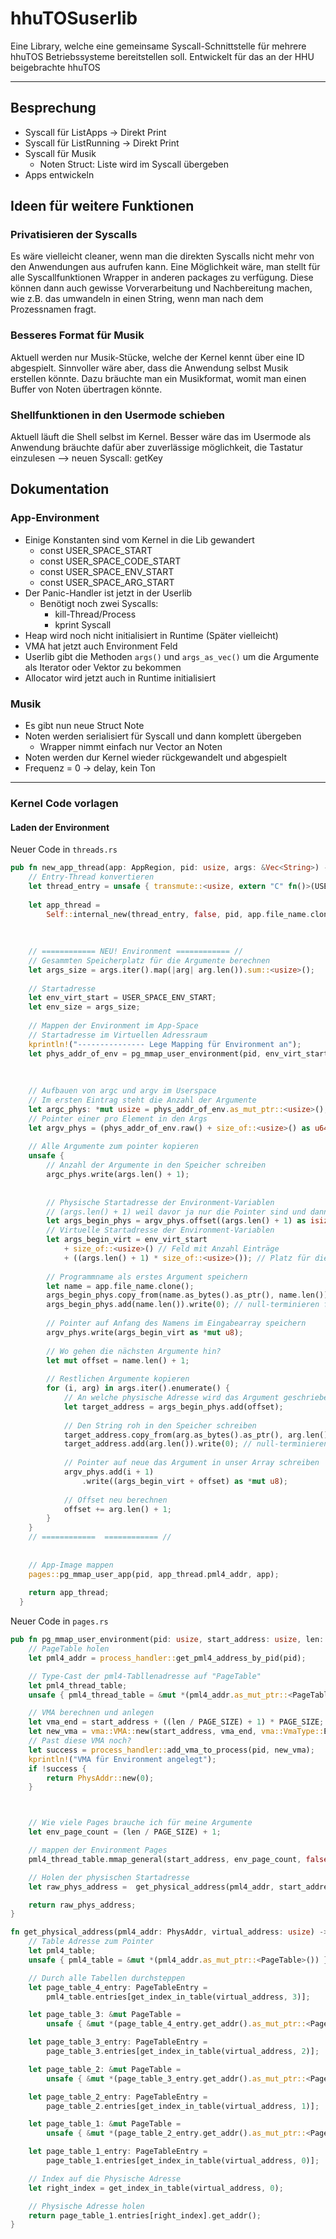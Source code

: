# hhuTOSuserlib
Eine Library, welche eine gemeinsame Syscall-Schnittstelle für mehrere hhuTOS Betriebssysteme bereitstellen soll. Entwickelt für das an der HHU beigebrachte hhuTOS

---

## Besprechung
- Syscall für ListApps -> Direkt Print
- Syscall für ListRunning -> Direkt Print
- Syscall für Musik
  - Noten Struct: Liste wird im Syscall übergeben
- Apps entwickeln


## Ideen für weitere Funktionen
### Privatisieren der Syscalls
Es wäre vielleicht cleaner, wenn man die direkten Syscalls nicht mehr von den Anwendungen aus aufrufen kann. Eine Möglichkeit wäre, man stellt für alle Syscallfunktionen Wrapper in anderen packages zu verfügung. Diese können dann auch gewisse Vorverarbeitung und Nachbereitung machen, wie z.B. das umwandeln in einen String, wenn man nach dem Prozessnamen fragt.

### Besseres Format für Musik
Aktuell werden nur Musik-Stücke, welche der Kernel kennt über eine ID abgespielt. Sinnvoller wäre aber, dass die Anwendung selbst Musik erstellen könnte. Dazu bräuchte man ein Musikformat, womit man einen Buffer von Noten übertragen könnte.

### Shellfunktionen in den Usermode schieben
Aktuell läuft die Shell selbst im Kernel. Besser wäre das im Usermode als Anwendung bräuchte dafür aber zuverlässige möglichkeit, die Tastatur einzulesen
--> neuen Syscall: getKey



## Dokumentation

### App-Environment
- Einige Konstanten sind vom Kernel in die Lib gewandert
  - const USER_SPACE_START
  - const USER_SPACE_CODE_START
  - const USER_SPACE_ENV_START
  - const USER_SPACE_ARG_START
- Der Panic-Handler ist jetzt in der Userlib
  - Benötigt noch zwei Syscalls:
    - kill-Thread/Process
    - kprint Syscall
- Heap wird noch nicht initialisiert in Runtime (Später vielleicht) 
- VMA hat jetzt auch Environment Feld
- Userlib gibt die Methoden `args()` und `args_as_vec()` um die Argumente als Iterator oder Vektor zu bekommen
- Allocator wird jetzt auch in Runtime initialisiert

### Musik
- Es gibt nun neue Struct Note
- Noten werden serialisiert für Syscall und dann komplett übergeben
  - Wrapper nimmt einfach nur Vector an Noten
- Noten werden dur Kernel wieder rückgewandelt und abgespielt
- Frequenz = 0 -> delay, kein Ton




--- 


### Kernel Code vorlagen
#### Laden der Environment
Neuer Code in `threads.rs`
```rust
pub fn new_app_thread(app: AppRegion, pid: usize, args: &Vec<String>) -> Box<Thread> {
    // Entry-Thread konvertieren
    let thread_entry = unsafe { transmute::<usize, extern "C" fn()>(USER_CODE_VM_START) };
    
    let app_thread =
        Self::internal_new(thread_entry, false, pid, app.file_name.clone(), Vec::new());
    
    
    
    // ============ NEU! Environment ============ //
    // Gesammten Speicherplatz für die Argumente berechnen
    let args_size = args.iter().map(|arg| arg.len()).sum::<usize>();
    
    // Startadresse
    let env_virt_start = USER_SPACE_ENV_START;
    let env_size = args_size;
    
    // Mappen der Environment im App-Space
    // Startadresse im Virtuellen Adressraum
    kprintln!("--------------- Lege Mapping für Environment an");
    let phys_addr_of_env = pg_mmap_user_environment(pid, env_virt_start, env_size);
    
    
    
    // Aufbauen von argc und argv im Userspace
    // Im ersten Eintrag steht die Anzahl der Argumente
    let argc_phys: *mut usize = phys_addr_of_env.as_mut_ptr::<usize>();
    // Pointer einer pro Element in den Args
    let argv_phys = (phys_addr_of_env.raw() + size_of::<usize>() as u64) as *mut *mut u8;
    
    // Alle Argumente zum pointer kopieren
    unsafe {
        // Anzahl der Argumente in den Speicher schreiben
        argc_phys.write(args.len() + 1);
    
    
        // Physische Startadresse der Environment-Variablen
        // (args.len() + 1) weil davor ja nur die Pointer sind und dannach die Echten Inhalte kommen
        let args_begin_phys = argv_phys.offset((args.len() + 1) as isize).cast::<u8>();
        // Virtuelle Startadresse der Environment-Variablen
        let args_begin_virt = env_virt_start
            + size_of::<usize>() // Feld mit Anzahl Einträge
            + ((args.len() + 1) * size_of::<usize>()); // Platz für die Pointer
    
        // Programmname als erstes Argument speichern
        let name = app.file_name.clone();
        args_begin_phys.copy_from(name.as_bytes().as_ptr(), name.len());
        args_begin_phys.add(name.len()).write(0); // null-terminieren für den String
    
        // Pointer auf Anfang des Namens im Eingabearray speichern
        argv_phys.write(args_begin_virt as *mut u8);
    
        // Wo gehen die nächsten Argumente hin?
        let mut offset = name.len() + 1;
    
        // Restlichen Argumente kopieren
        for (i, arg) in args.iter().enumerate() {
            // An welche physische Adresse wird das Argument geschrieben
            let target_address = args_begin_phys.add(offset);
    
            // Den String roh in den Speicher schreiben
            target_address.copy_from(arg.as_bytes().as_ptr(), arg.len());
            target_address.add(arg.len()).write(0); // null-terminieren für den String
    
            // Pointer auf neue das Argument in unser Array schreiben
            argv_phys.add(i + 1)
                .write((args_begin_virt + offset) as *mut u8);
    
            // Offset neu berechnen
            offset += arg.len() + 1;
        }
    }
    // ============  ============ //
  
  
    // App-Image mappen
    pages::pg_mmap_user_app(pid, app_thread.pml4_addr, app);
    
    return app_thread;
  }
```

Neuer Code in `pages.rs`
```rust
pub fn pg_mmap_user_environment(pid: usize, start_address: usize, len: usize) -> PhysAddr {
    // PageTable holen
    let pml4_addr = process_handler::get_pml4_address_by_pid(pid);

    // Type-Cast der pml4-Tabllenadresse auf "PageTable"
    let pml4_thread_table;
    unsafe { pml4_thread_table = &mut *(pml4_addr.as_mut_ptr::<PageTable>()) }

    // VMA berechnen und anlegen
    let vma_end = start_address + ((len / PAGE_SIZE) + 1) * PAGE_SIZE;
    let new_vma = vma::VMA::new(start_address, vma_end, vma::VmaType::Environment);
    // Past diese VMA noch?
    let success = process_handler::add_vma_to_process(pid, new_vma);
    kprintln!("VMA für Environment angelegt");
    if !success {
        return PhysAddr::new(0);
    }



    // Wie viele Pages brauche ich für meine Argumente
    let env_page_count = (len / PAGE_SIZE) + 1;

    // mappen der Environment Pages
    pml4_thread_table.mmap_general(start_address, env_page_count, false, false, false, 0);

    // Holen der physischen Startadresse
    let raw_phys_address =  get_physical_address(pml4_addr, start_address);

    return raw_phys_address;
}

fn get_physical_address(pml4_addr: PhysAddr, virtual_address: usize) -> PhysAddr {
    // Table Adresse zum Pointer
    let pml4_table;
    unsafe { pml4_table = &mut *(pml4_addr.as_mut_ptr::<PageTable>()) }

    // Durch alle Tabellen durchsteppen
    let page_table_4_entry: PageTableEntry =
        pml4_table.entries[get_index_in_table(virtual_address, 3)];

    let page_table_3: &mut PageTable =
        unsafe { &mut *(page_table_4_entry.get_addr().as_mut_ptr::<PageTable>()) };

    let page_table_3_entry: PageTableEntry =
        page_table_3.entries[get_index_in_table(virtual_address, 2)];

    let page_table_2: &mut PageTable =
        unsafe { &mut *(page_table_3_entry.get_addr().as_mut_ptr::<PageTable>()) };

    let page_table_2_entry: PageTableEntry =
        page_table_2.entries[get_index_in_table(virtual_address, 1)];

    let page_table_1: &mut PageTable =
        unsafe { &mut *(page_table_2_entry.get_addr().as_mut_ptr::<PageTable>()) };

    let page_table_1_entry: PageTableEntry =
        page_table_1.entries[get_index_in_table(virtual_address, 0)];

    // Index auf die Physische Adresse
    let right_index = get_index_in_table(virtual_address, 0);

    // Physische Adresse holen
    return page_table_1.entries[right_index].get_addr();
}
```
